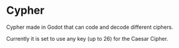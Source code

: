 # Cypher
Cypher made in Godot that can code and decode different ciphers.

Currently it is set to use any key (up to 26) for the Caesar Cipher.
